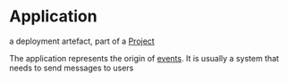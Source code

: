 # Application

a deployment artefact, part of a [Project](project)

The application represents the origin of [events](event). It is usually a system that needs to send messages to users
